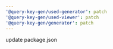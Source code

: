 ```yaml
---
'@query-key-gen/used-generator': patch
'@query-key-gen/used-viewer': patch
'@query-key-gen/generator': patch
---
```


update package.json
